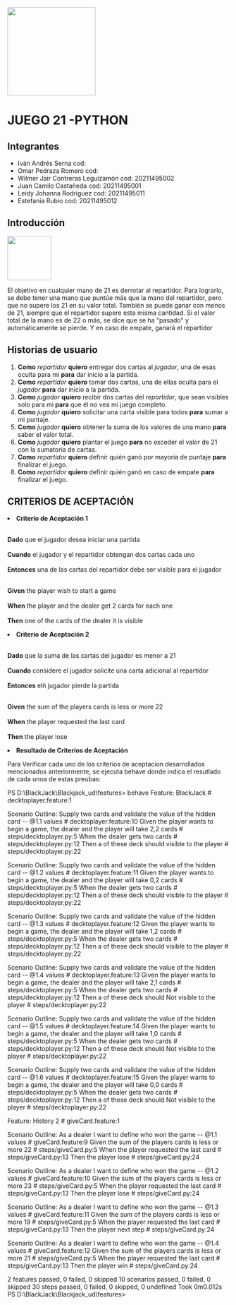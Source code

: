 <img src="https://www.udistrital.edu.co/themes/custom/versh/images/default/preloader.png" width="200">
<h1>JUEGO 21 -PYTHON</h1>
<h2>Integrantes</h2>
<ul>
<li>Iván Andrés Serna cod: </li>
<li>Omar Pedraza Romero cod: </li>
<li>Wilmer Jair Contreras Leguizamón cod: 20211495002</li>
<li>Juan Camilo Castañeda cod: 20211495001</li>
<li>Leidy Johanna Rodriguez cod: 20211495011</li>
<li>Estefania Rubio cod: 20211495012</li>
</ul>

<h2>Introducción</h2>
<img src="https://images-na.ssl-images-amazon.com/images/I/71364SGPKEL.png" width="100">
<p>El objetivo en cualquier mano de 21 es derrotar al repartidor. Para lograrlo, se debe tener una mano que puntúe más que la mano del repartidor, pero que no supere los 21 en su valor total. También se puede ganar con menos de 21, siempre que el repartidor supere esta misma cantidad. Si el valor total de la mano es de 22 o más, se dice que se ha "pasado" y automáticamente se pierde. Y en caso de empate, ganará el repartidor</p>

<h2>Historias de usuario</h2>
<ol> 
  <li><b>Como</b> <i>repartidor</i> <b>quiero</b> entregar dos cartas al <i>jugador</i>, una de esas oculta para mi <b>para</b> dar inicio a la partida.</li>
<li><b>Como</b> <i>repartidor</i> <b>quiero</b> tomar dos cartas, una de ellas oculta para el <i>jugador</i> <b>para</b> dar inicio a la partida.</li>
<li><b>Como</b> <i>jugador</i> <b>quiero</b> recibir dos cartas del <i>repartidor</i>, que sean visibles solo para mi <b>para</b> que él no vea mi juego completo.</li>
<li><b>Como</b> <i>jugador</i> <b>quiero</b> solicitar una carta visible para todos <b>para</b> sumar a mi puntaje.</li>
<li><b>Como</b> <i>jugador</i> <b>quiero</b> obtener la suma de los valores de una mano <b>para</b> saber el valor total.</li>
<li><b>Como</b> <i>jugador</i> <b>quiero</b> plantar el juego <b>para</b> no exceder el valor de 21 con la sumatoria de cartas.</li>
<li><b>Como</b> <i>repartidor</i> <b>quiero</b> definir quién ganó por mayoría de puntaje <b>para</b> finalizar el juego.</li>
<li><b>Como</b> <i>repartidor</i> <b>quiero</b> definir quién ganó en caso de empate <b>para</b> finalizar el juego.</li>
</ol>


<h2>CRITERIOS DE ACEPTACIÓN</h2>

<li><b>Criterio de Aceptación 1</b></li>

<br><b>Dado</b> que el jugador desea iniciar una partida </br>
<br><b>Cuando</b> el jugador y el repartidor obtengan dos cartas  cada uno  </br>
<br><b>Entonces</b> una de las cartas del repartidor debe ser visible para el jugador </br>


<br><b>Given</b> the player wish to start a game</br>
<br><b>When</b> the player  and the dealer get 2 cards for each one</br>
<br><b>Then</b> one of the cards of the dealer it is visible</br>


<li><b>Criterio de Aceptación 2</b></li>

<br><b>Dado</b> que la suma de las cartas del jugador es menor a 21 </br>
<br><b>Cuando</b>  considere el jugador solicite una carta adicional al repartidor </br>
<br><b>Entonces</b> elñ jugador pierde la partida </br>


<br><b>Given</b> the sum of the players cards is less or more 22</br>
<br><b>When</b> the player requested the last card </br>
<br><b>Then</b> the player lose </br>

<li><b>Resultado de Criterios de Aceptación</b></li>
<p>Para Verificar cada uno de los criterios de aceptacion desarrollados mencionados anteriormente, se ejecuta behave donde indica el resutlado de cada unoa de estas preubas:</p>

<p> 
PS D:\BlackJack\Blackjack_ud\features> behave
Feature: BlackJack # decktoplayer.feature:1

  Scenario Outline: Supply two cards and validate the value of the hidden card -- @1.1 values  # decktoplayer.feature:10 
    Given the player wants to begin a game, the dealer and the player will take 2,2 cards      # steps/decktoplayer.py:5 
    When the dealer gets two cards                                                             # steps/decktoplayer.py:12
    Then a of these deck should visible to the player                                          # steps/decktoplayer.py:22

  Scenario Outline: Supply two cards and validate the value of the hidden card -- @1.2 values  # decktoplayer.feature:11 
    Given the player wants to begin a game, the dealer and the player will take 0,2 cards      # steps/decktoplayer.py:5 
    When the dealer gets two cards                                                             # steps/decktoplayer.py:12
    Then a of these deck should visible to the player                                          # steps/decktoplayer.py:22

  Scenario Outline: Supply two cards and validate the value of the hidden card -- @1.3 values  # decktoplayer.feature:12 
    Given the player wants to begin a game, the dealer and the player will take 1,2 cards      # steps/decktoplayer.py:5 
    When the dealer gets two cards                                                             # steps/decktoplayer.py:12
    Then a of these deck should visible to the player                                          # steps/decktoplayer.py:22

  Scenario Outline: Supply two cards and validate the value of the hidden card -- @1.4 values  # decktoplayer.feature:13 
    Given the player wants to begin a game, the dealer and the player will take 2,1 cards      # steps/decktoplayer.py:5 
    When the dealer gets two cards                                                             # steps/decktoplayer.py:12
    Then a of these deck should Not visible to the player                                      # steps/decktoplayer.py:22

  Scenario Outline: Supply two cards and validate the value of the hidden card -- @1.5 values  # decktoplayer.feature:14
    Given the player wants to begin a game, the dealer and the player will take 1,0 cards      # steps/decktoplayer.py:5
    When the dealer gets two cards                                                             # steps/decktoplayer.py:12
    Then a of these deck should Not visible to the player                                      # steps/decktoplayer.py:22

  Scenario Outline: Supply two cards and validate the value of the hidden card -- @1.6 values  # decktoplayer.feature:15
    Given the player wants to begin a game, the dealer and the player will take 0,0 cards      # steps/decktoplayer.py:5
    When the dealer gets two cards                                                             # steps/decktoplayer.py:12
    Then a of these deck should Not visible to the player                                      # steps/decktoplayer.py:22

Feature: History 2 # giveCard.feature:1

  Scenario Outline: As a dealer I want to define who won the game -- @1.1 values  # giveCard.feature:9
    Given the sum of the players cards is less or more 22                         # steps/giveCard.py:5
    When the player requested the last card                                       # steps/giveCard.py:13
    Then the player lose                                                          # steps/giveCard.py:24

  Scenario Outline: As a dealer I want to define who won the game -- @1.2 values  # giveCard.feature:10
    Given the sum of the players cards is less or more 23                         # steps/giveCard.py:5
    When the player requested the last card                                       # steps/giveCard.py:13
    Then the player lose                                                          # steps/giveCard.py:24

  Scenario Outline: As a dealer I want to define who won the game -- @1.3 values  # giveCard.feature:11
    Given the sum of the players cards is less or more 19                         # steps/giveCard.py:5
    When the player requested the last card                                       # steps/giveCard.py:13
    Then the player next step                                                     # steps/giveCard.py:24

  Scenario Outline: As a dealer I want to define who won the game -- @1.4 values  # giveCard.feature:12
    Given the sum of the players cards is less or more 21                         # steps/giveCard.py:5
    When the player requested the last card                                       # steps/giveCard.py:13
    Then the player win                                                           # steps/giveCard.py:24

2 features passed, 0 failed, 0 skipped
10 scenarios passed, 0 failed, 0 skipped
30 steps passed, 0 failed, 0 skipped, 0 undefined
Took 0m0.012s
PS D:\BlackJack\Blackjack_ud\features> 
</p>
